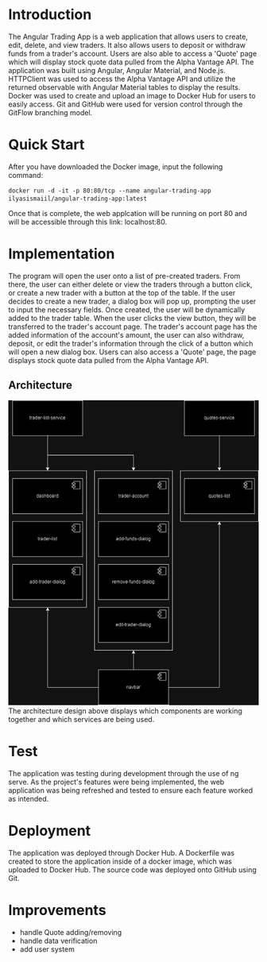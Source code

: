 # Introduction
The Angular Trading App is a web application that allows users to create, edit, delete, and view traders. It also allows users to deposit or withdraw funds from a trader's account. Users are also able to access a 'Quote' page which will display stock quote data pulled from the Alpha Vantage API. The application was built using Angular, Angular Material, and Node.js. HTTPClient was used to access the Alpha Vantage API and utilize the returned observable with Angular Material tables to display the results. Docker was used to create and upload an image to Docker Hub for users to easily access. Git and GitHub were used for version control through the GitFlow branching model.

# Quick Start
After you have downloaded the Docker image, input the following command:
```
docker run -d -it -p 80:80/tcp --name angular-trading-app ilyasismaiil/angular-trading-app:latest
```

Once that is complete, the web applcation will be running on port 80 and will be accessible through this link: localhost:80.

# Implementation
The program will open the user onto a list of pre-created traders. From there, the user can either delete or view the traders through a button click, or create a new trader with a button at the top of the table. If the user decides to create a new trader, a dialog box will pop up, prompting the user to input the necessary fields. Once created, the user will be dynamically added to the trader table. When the user clicks the view button, they will be transferred to the trader's account page. The trader's account page has the added information of the account's amount, the user can also withdraw, deposit, or edit the trader's information through the click of a button which will open a new dialog box. Users can also access a 'Quote' page, the page displays stock quote data pulled from the Alpha Vantage API.

## Architecture
![myImage](./assets/components.jpg)
<br>The architecture design above displays which components are working together and which services are being used.

# Test
The application was testing during development through the use of ng serve. As the project's features were being implemented, the web application was being refreshed and tested to ensure each feature worked as intended.

# Deployment
The application was deployed through Docker Hub. A Dockerfile was created to store the application inside of a docker image, which was uploaded to Docker Hub. The source code was deployed onto GitHub using Git.

# Improvements
- handle Quote adding/removing
- handle data verification
- add user system
